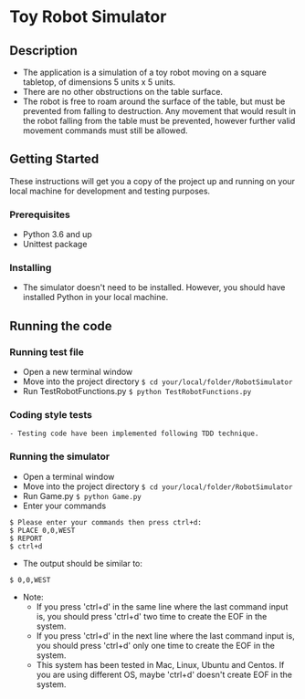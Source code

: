 Toy Robot Simulator
===================

Description
-----------

- The application is a simulation of a toy robot moving on a square tabletop,
  of dimensions 5 units x 5 units.
- There are no other obstructions on the table surface.
- The robot is free to roam around the surface of the table, but must be
  prevented from falling to destruction. Any movement that would result in the
  robot falling from the table must be prevented, however further valid
  movement commands must still be allowed.

Getting Started
---------------

These instructions will get you a copy of the project up and running on your 
local machine for development and testing purposes.

### Prerequisites

  * Python 3.6 and up
  * Unittest package

### Installing

  - The simulator doesn't need to be installed. However, you should have installed
  	Python in your local machine. 

Running the code
----------------
   
  ### Running test file
   	
  * Open a new terminal window
  * Move into the project directory
  `$ cd your/local/folder/RobotSimulator`
  * Run TestRobotFunctions.py 
  `$ python TestRobotFunctions.py`

  ### Coding style tests

    - Testing code have been implemented following TDD technique.

  ### Running the simulator

  * Open a terminal window
  * Move into the project directory
  `$ cd your/local/folder/RobotSimulator`
  * Run Game.py
  `$ python Game.py`
  * Enter your commands
  ```
  $ Please enter your commands then press ctrl+d:
  $ PLACE 0,0,WEST
  $ REPORT
  $ ctrl+d
  ```
  * The output should be similar to:
  ```
  $ 0,0,WEST
  ```
  - Note:
  	* If you press 'ctrl+d' in the same line where the last command input is,
  	you should press 'ctrl+d' two time to create the EOF in the system.
  	* If you press 'ctrl+d' in the next line where the last command input is,
  	you should press 'ctrl+d' only one time to create the EOF in the system.
  	* This system has been tested in Mac, Linux, Ubuntu and Centos. If you
  	are using different OS, maybe 'ctrl+d' doesn't create EOF in the system.

	




